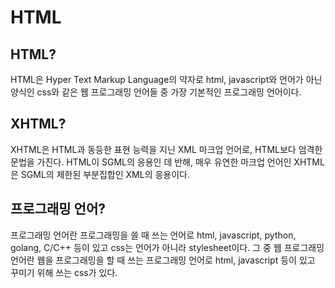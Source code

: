 # HTML

## HTML?

HTML은 Hyper Text Markup Language의 약자로 html, javascript와 언어가 아닌 양식인 css와 같은 웹 프로그래밍 언어들 중 가장 기본적인 프로그래밍 언어이다.

## XHTML? 

XHTML은 HTML과 동등한 표현 능력을 지닌 XML 마크업 언어로, HTML보다 엄격한 문법을 가진다. HTML이 SGML의 응용인 데 반해, 매우 유연한 마크업 언어인 XHTML은 SGML의 제한된 부분집합인 XML의 응용이다. 

## 프로그래밍 언어?

프로그래밍 언어란 프로그래밍을 쓸 때 쓰는 언어로 html, javascript, python, golang, C/C++ 등이 있고 css는 언어가 아니라 stylesheet이다. 그 중 웹 프로그래밍 언어란 웹을 프로그래밍을 할 때 쓰는 프로그래밍 언어로 html, javascript 등이 있고 꾸미기 위해 쓰는 css가 있다.



